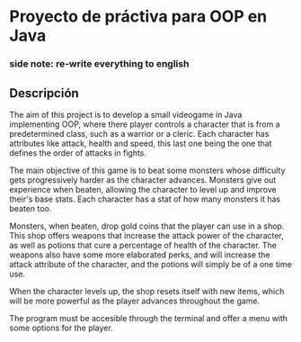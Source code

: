 # Proyecto de práctiva para OOP en Java

### side note: re-write everything to english

## Descripción
The aim of this project is to develop a small videogame in Java implementing OOP, where there player controls a character that is from a predetermined class, such as a warrior or a cleric. Each character has attributes like attack, health and speed, this last one being the one that defines the order of attacks in fights.

The main objective of this game is to beat some monsters whose difficulty gets progressively harder as the character advances. Monsters give out experience when beaten, allowing the character to level up and improve their's base stats. Each character has a stat of how many monsters it has beaten too.

Monsters, when beaten, drop gold coins that the player can use in a shop. This shop offers weapons that increase the attack power of the character, as well as potions that cure a percentage of health of the character. The weapons also have some more elaborated perks, and will increase the attack attribute of the character, and the potions will simply be of a one time use.

When the character levels up, the shop resets itself with new items, which will be more powerful as the player advances throughout the game.

The program must be accesible through the terminal and offer a menu with some options for the player.
